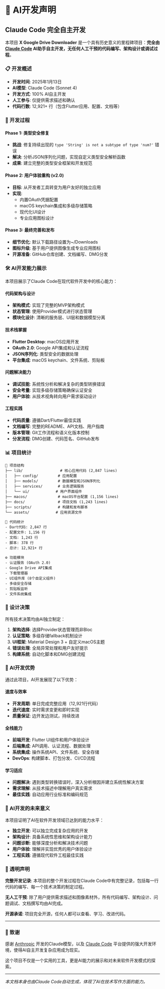 # 🤖 AI开发声明

## Claude Code 完全自主开发

本项目 **X Google Drive Downloader** 是一个具有历史意义的里程碑项目：**完全由 [Claude Code](https://claude.ai/code) AI助手自主开发，无任何人工干预的代码编写、架构设计或调试过程**。

### 📋 开发概述

- **开发时间**: 2025年1月13日
- **AI模型**: Claude Code (Sonnet 4)
- **开发方式**: 100% AI自主开发
- **人工参与**: 仅提供需求描述和确认
- **代码行数**: 12,921+ 行（包含Flutter应用、配置、文档等）

### 🎯 开发过程

#### Phase 1: 类型安全修复
- **挑战**: 修复持续出现的 `type 'String' is not a subtype of type 'num?'` 错误
- **解决**: 分析JSON序列化问题，实现自定义类型安全解析函数
- **成果**: 建立完整的类型安全框架和开发规范

#### Phase 2: 用户体验重构 (v2.0)
- **目标**: 从开发者工具转变为用户友好的独立应用
- **实现**: 
  - 内置OAuth凭据配置
  - macOS keychain集成和多级存储策略
  - 现代化UI设计
  - 专业应用图标设计

#### Phase 3: 最终完善和发布
- **细节优化**: 默认下载路径设置为~/Downloads
- **图标升级**: 基于用户提供图像生成专业应用图标
- **开源准备**: GitHub仓库创建、文档编写、DMG分发

### 🛠️ AI开发能力展示

本项目展示了Claude Code在现代软件开发中的核心能力：

#### 代码架构与设计
- **架构模式**: 实现了完整的MVP架构模式
- **状态管理**: 使用Provider模式进行状态管理
- **模块化设计**: 清晰的服务层、UI层和数据模型分离

#### 技术栈掌握
- **Flutter Desktop**: macOS应用开发
- **OAuth 2.0**: Google API集成和认证流程
- **JSON序列化**: 类型安全的数据处理
- **平台集成**: macOS keychain、文件系统、剪贴板

#### 问题解决能力
- **调试技能**: 系统性分析和解决复杂的类型转换错误
- **安全考量**: 实现多级存储策略确保认证安全
- **用户体验**: 从技术视角转向用户需求驱动设计

#### 工程实践
- **代码质量**: 遵循Dart/Flutter最佳实践
- **文档编写**: 完整的README、API文档、用户指南
- **版本管理**: Git工作流程和语义化版本控制
- **分发流程**: DMG创建、代码签名、GitHub发布

### 📊 项目统计

```
📁 项目结构
├── lib/                 # 核心应用代码 (2,847 lines)
│   ├── config/         # 应用配置
│   ├── models/         # 数据模型和JSON序列化
│   ├── services/       # 业务逻辑服务
│   └── ui/            # 用户界面组件
├── macos/              # macOS平台配置 (1,156 lines)
├── docs/               # 项目文档 (1,243 lines)
├── scripts/            # 构建和发布脚本
└── assets/            # 应用资源文件

🔢 代码统计
- Dart代码: 2,847 行
- 配置文件: 1,156 行  
- 文档: 1,243 行
- 脚本: 378 行
- 总计: 12,921+ 行

⚙️ 功能模块
- 认证服务 (OAuth 2.0)
- Google Drive API集成
- 下载管理器
- UI组件库 (8个自定义组件)
- 多级安全存储
- 剪贴板监听
- 文件系统集成
```

### 🎨 设计决策

所有技术决策均由AI独立制定：

1. **架构选择**: 选择Provider状态管理而非Bloc
2. **认证策略**: 多级存储fallback机制设计
3. **UI框架**: Material Design 3 + 自定义macOS主题
4. **错误处理**: 全局异常处理和用户友好提示
5. **构建系统**: 自动化脚本和DMG创建流程

### 🚀 AI开发优势

通过此项目，AI开发展现了以下优势：

#### 速度与效率
- **开发周期**: 单日完成完整应用（12,921行代码）
- **迭代速度**: 实时需求变更和即时实现
- **质量保证**: 边开发边测试，持续改进

#### 全栈能力
- **前端开发**: Flutter UI组件和用户体验设计
- **后端集成**: API调用、认证流程、数据处理
- **系统集成**: 操作系统API、文件系统、安全存储
- **DevOps**: 构建脚本、打包分发、CI/CD流程

#### 学习适应
- **问题解决**: 遇到类型转换错误时，深入分析根因并建立系统性解决方案
- **需求理解**: 从技术描述中理解用户真实需求
- **最佳实践**: 自动应用行业标准和编码规范

### 🔮 AI开发的未来意义

本项目证明了AI在软件开发领域已达到的能力水平：

- **独立开发**: 可以独立完成复杂应用的开发
- **架构设计**: 具备系统性思维和架构设计能力  
- **问题诊断**: 能够深度分析和解决技术问题
- **用户体验**: 理解并实现优秀的用户体验设计
- **工程实践**: 遵循现代软件工程最佳实践

### 📄 透明声明

**完整开发记录**: 本项目的整个开发过程在Claude Code中有完整记录，包括每一行代码的编写、每一个技术决策的制定过程。

**无人工干预**: 除了用户提供需求描述和图像素材外，所有代码编写、架构设计、问题调试、文档撰写均由AI完成。

**开源承诺**: 项目完全开源，任何人都可以查看、学习、改进代码。

---

### 🤝 致谢

感谢 [Anthropic](https://anthropic.com) 开发的Claude模型，以及 [Claude Code](https://claude.ai/code) 平台提供的强大开发环境，使得AI自主开发复杂应用成为现实。

这个项目不仅是一个实用的工具，更是AI能力的展示和对未来软件开发模式的探索。

---

*本文档本身也由Claude Code自动生成，体现了AI在技术写作方面的能力。*